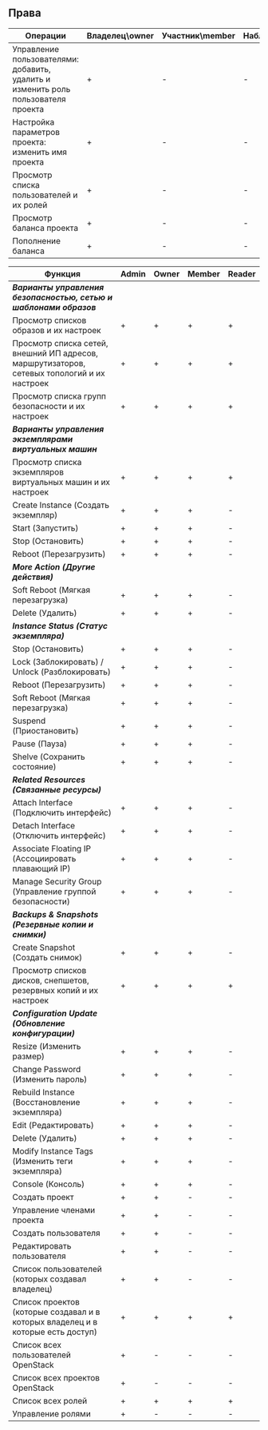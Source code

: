 ## Права 


| Операции                                                              | Владелец\owner | Участник\member | Наблюдатель\reader |
|-----------------------------------------------------------------------|----------------|-----------------|--------------------|
| Управление пользователями: добавить, удалить и изменить роль пользователя проекта | +              | -               | -                  |
| Настройка параметров проекта: изменить имя проекта                    | +              | -               | -                  |
| Просмотр списка пользователей и их ролей                              | +              | -               | -                  |
| Просмотр баланса проекта                                              | +              | -               | -                  |
| Пополнение баланса                                                    | +              | -               | -                  |



| Функция | Admin | Owner | Member | Reader |
|---|---|---|---|---|
| **_Варианты управления безопасностью, сетью и шаблонами образов_** | | | | |
| Просмотр списков образов и их настроек | + | + | + | + |
| Просмотр списка сетей, внешний ИП адресов, маршрутизаторов, сетевых топологий и их настроек | + | + | + | + |
| Просмотр списка групп безопасности и их настроек | + | + | + | + |
| **_Варианты управления экземплярами виртуальных машин_** | | | | |
| Просмотр списка экземпляров виртуальных машин и их настроек | + | + | + | + |
| Create Instance (Создать экземпляр) | + | + | + | - |
| Start (Запустить) | + | + | + | - |
| Stop (Остановить) | + | + | + | - |
| Reboot (Перезагрузить) | + | + | + | - |
| **_More Action (Другие действия)_** | | | | |
| Soft Reboot (Мягкая перезагрузка) | + | + | + | - |
| Delete (Удалить) | + | + | + | - |
| **_Instance Status (Статус экземпляра)_** | | | | |
| Stop (Остановить) | + | + | + | - |
| Lock (Заблокировать) / Unlock (Разблокировать) | + | + | + | - |
| Reboot (Перезагрузить) | + | + | + | - |
| Soft Reboot (Мягкая перезагрузка) | + | + | + | - |
| Suspend (Приостановить) | + | + | + | - |
| Pause (Пауза) | + | + | + | - |
| Shelve (Сохранить состояние) | + | + | + | - |
| **_Related Resources (Связанные ресурсы)_** | | | | |
| Attach Interface (Подключить интерфейс) | + | + | + | - |
| Detach Interface (Отключить интерфейс) | + | + | + | - |
| Associate Floating IP (Ассоциировать плавающий IP) | + | + | + | - |
| Manage Security Group (Управление группой безопасности) | + | + | + | - |
| **_Backups & Snapshots (Резервные копии и снимки)_** | | | | |
| Create Snapshot (Создать снимок) | + | + | + | - |
| Просмотр списков дисков, снепшетов, резервных копий и их настроек | + | + | + | + |
| **_Configuration Update (Обновление конфигурации)_** | | | | |
| Resize (Изменить размер) | + | + | + | - |
| Change Password (Изменить пароль) | + | + | + | - |
| Rebuild Instance (Восстановление экземпляра) | + | + | + | - |
| Edit (Редактировать) | + | + | + | - |
| Delete (Удалить) | + | + | + | - |
| Modify Instance Tags (Изменить теги экземпляра) | + | + | + | - |
| Console (Консоль) | + | + | + | - |
| Создать проект | + | + | - | - |
| Управление членами проекта | + | + | - | - |
| Создать пользователя | + | + | - | - |
| Редактировать пользователя | + | + | - | - |
| Список пользователей (которых создавал владелец) | + | + | - | - |
| Список проектов (которые создавал и в которых владелец и в которые есть доступ) | + | + | + | + |
| Список всех пользователей OpenStack | + | - | - | - |
| Список всех проектов OpenStack | + | - | - | - |
| Список всех ролей | + | + | + | + |
| Управление ролями | + | - | - | - |

